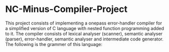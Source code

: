# NC-Minus-Compiler-Project
This project consists of implementing a onepass error-handler compiler for a simplified version of C language with nested function programming added to it. The compiler consists of lexical analyser (scanner), semantic analyser (parser), error-handler, semantic analyser and intermediate code generator. The following is the grammer of this language:



